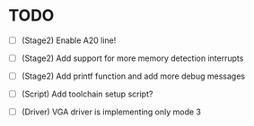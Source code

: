 # TODO
- [ ] (Stage2) Enable A20 line!
- [ ] (Stage2) Add support for more memory detection interrupts
- [ ] (Stage2) Add printf function and add more debug messages
- [ ] (Script) Add toolchain setup script?
- [ ] (Driver) VGA driver is implementing only mode 3

